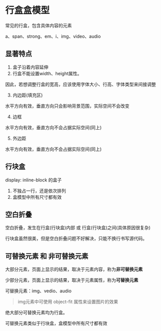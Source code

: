 # 行盒盒模型

常见的行盒，包含具体内容的元素

a、span、strong、em、i、img、video、audio

## 显著特点

1. 盒子沿着内容延伸
2. 行盒不能设置width、height属性。

因此，若想调整行盒的宽高，应该使用字体大小、行高、字体类型来间接调整

3. 内边距(填充区)

水平方向有效，垂直方向只会影响背景范围，实际空间不会改变

4. 边框

水平方向有效，垂直方向不会占据实际空间(同上)

5. 外边距

水平方向有效，垂直方向不会占据实际空间(同上)

## 行块盒

display: inline-block   的盒子

1. 不独占一行，还是依次排列
2. 盒模型中所有尺寸都有效

## 空白折叠

空白折叠，发生在行盒(行块盒)内部 或 行盒(行块盒)之间(具体原因很复杂)

行块盒虽然很美，但是空白折叠问题不好解决，只能不换行书写源代码。

## 可替换元素 和 非可替换元素

大部分元素，页面上显示的结果，取决于元素内容，称为**非可替换元素**

少部分元素，页面上显示的结果，取决于元素属性，称为**可替换元素**

可替换元素：img、vedio、audio

>img元素中可使用 object-fit 属性来设置图片的效果

绝大部分可替换元素均为行盒。

可替换元素类似于行块盒，盒模型中所有尺寸都有效

